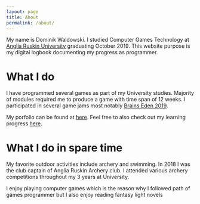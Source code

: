 ```yaml
---
layout: page
title: About
permalink: /about/
---
```

  <div class="post-content">
    <p>My name is Dominik Waldowski. I studied Computer Games Technology at <a href="https://aru.ac.uk/">Anglia Ruskin University</a> graduating October 2019.
	This website purpose is my digital logbook documenting my progress as programmer.</a>
<h1 class="post-title">What I do</h1>
<p> I have programmed several games as part of my University studies. Majority of modules required me to produce a game with time span of 12 weeks.
I participated in several game jams most notably <a href="http://www.brainseden.net/">Brains Eden 2019</a>.</p>
<p>My porfolio can be found at <a href="">here</a>. Feel free to also check out my learning progress <a href="">here</a>.</p>
<!--<h1 class="post-title">Experience</h1>-->

<h1 class="post-title">What I do in spare time</h1>
<p> My favorite outdoor activities include archery and swimming. In 2018 I was the club captain of Anglia Ruskin Archery club. I attended various archery competitions throughout my 3 years at University.</p>
<p> I enjoy playing computer games which is the reason why I followed path of games programmer but I also enjoy reading fantasy light novels</p>
